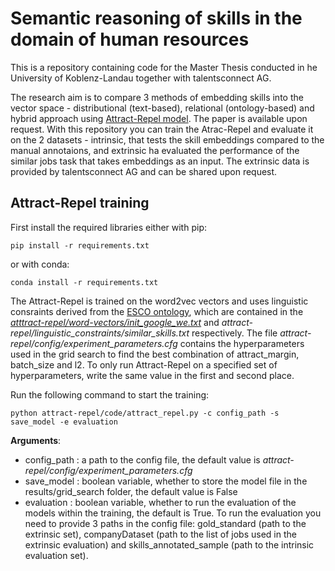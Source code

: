 # Semantic reasoning of skills in the domain of human resources

This is a repository containing code for the Master Thesis conducted in he University of Koblenz-Landau together with talentsconnect AG.

The research aim is to compare 3 methods of embedding skills into the vector space - distributional (text-based), relational (ontology-based) and hybrid approach using [Attract-Repel model](https://github.com/nmrksic/attract-repel). The paper is available upon request. With this repository you can train the Atrac-Repel and evaluate it on the 2 datasets - intrinsic, that tests the skill embeddings compared to the manual annotaions, and extrinsic ha evaluated the performance of the similar jobs task that takes embeddings as an input. The extrinsic data is provided by talentsconnect AG and can be shared upon request.

## Attract-Repel training

First install the required libraries either with pip:
```
pip install -r requirements.txt
```
or with conda:
```
conda install -r requirements.txt
```

The Attract-Repel is trained on the word2vec vectors and uses linguistic consraints derived from the [ESCO ontology](https://ec.europa.eu/esco/portal), which are contained in the <i>[atttract-repel/word-vectors/init_google_we.txt](atttract-repel/word-vectors/init_google_we.txt)</i> and <i>attract-repel/linguistic_constraints/similar_skills.txt</i> respectively. The file <i>attract-repel/config/experiment_parameters.cfg</i> contains the hyperparameters used in the grid search to find the best combination of attract_margin, batch_size and l2. To only run Attract-Repel on a specified set of hyperparameters, write the same value in the first and second place. 

Run the following command to start the training:
```
python attract-repel/code/attract_repel.py -c config_path -s save_model -e evaluation
```
<b>Arguments</b>:
* config_path : a path to the config file, the default value is <i>attract-repel/config/experiment_parameters.cfg</i>
* save_model : boolean variable, whether to store the model file in the results/grid_search folder, the default value is False
* evaluation : boolean variable, whether to run the evaluation of the models within the training, the default is True. To run the evaluation you need to provide 3 paths in the config file: gold_standard (path to the extrinsic set), companyDataset (path to the list of jobs used in the extrinsic evaluation) and skills_annotated_sample (path to the intrinsic evaluation set).


